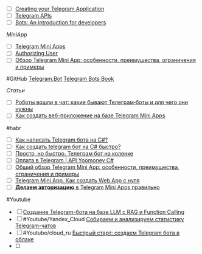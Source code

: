 - [ ] [Creating your Telegram Application](https://core.telegram.org/api/obtaining_api_id)
- [ ] [Telegram APIs](https://core.telegram.org/api)
- [ ] [Bots: An introduction for developers](https://core.telegram.org/bots)

*MiniApp*
- [ ] [Telegram Mini Apps](https://docs.telegram-mini-apps.com/)
- [ ] [Authorizing User](https://docs.telegram-mini-apps.com/platform/authorizing-user)
- [ ] [Обзор Telegram Mini App: особенности, преимущества, ограничения и примеры](https://flaton.systems/blog/other/telegram-mini-apps-polnoe-rukovodstvo)

#GitHub [Telegram.Bot](https://github.com/TelegramBots/Telegram.Bot) [Telegram Bots Book](https://telegrambots.github.io/book/#telegram-bots-book)

*Статьи*
- [ ] [Роботы вошли в чат: какие бывают Телеграм‑боты и для чего они нужны](https://practicum.yandex.ru/blog/telegram-boty-kak-rabotayut-i-kak-nastroit/)
- [ ] [Как создать веб-приложение на базе Telegram Mini Apps](https://selectel.ru/blog/tutorials/telegram-mini-apps/)

#habr 
- [ ] [Как написать Telegram бота на C#?](https://habr.com/ru/articles/756814/)
- [ ] [Как создать telegram бот на C# быстро?](https://habr.com/ru/articles/657583/)
- [ ] [Просто, но быстро. Телеграм бот на коленке](https://habr.com/ru/articles/806827/)
- [ ] [Оплата в Telegram | API Yoomoney С#](https://habr.com/ru/articles/772628/)
- [ ] [Общий обзор Telegram Mini App: особенности, преимущества, ограничения и примеры](https://habr.com/ru/articles/886864/)
- [ ] [Telegram Mini App. Как создать Web App с нуля](https://habr.com/ru/companies/amvera/articles/838180/)
- [ ] [**Делаем авторизацию** в Telegram Mini Apps правильно](https://habr.com/ru/articles/889270/)

#Youtube 
- [ ] [Создание Telegram-бота на базе LLM с RAG и Function Calling](https://youtube.com/live/gQEpthYWN38)
- [ ] #Youtube/Yandex_Cloud [Собираем и анализируем статистику Telegram-чатов](https://www.youtube.com/watch?v=IhfHNGVqTxI&list=PL1x4ET76A10b_H4qg7ZjpAcANaLJuZbiz&index=21&pp=iAQB)
- [ ] #Youtube/cloud_ru [Быстрый старт: создаем Telegram бота в облаке](https://www.youtube.com/watch?v=d7DtQaZKPR8)
- [ ] 